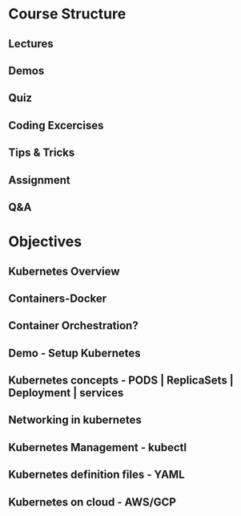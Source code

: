 # Course Structure

## Lectures
## Demos
## Quiz
## Coding Excercises
## Tips & Tricks
## Assignment
## Q&A

# Objectives

## Kubernetes Overview
## Containers-Docker
## Container Orchestration?
## Demo - Setup Kubernetes
## Kubernetes concepts - PODS | ReplicaSets | Deployment | services
## Networking in kubernetes
## Kubernetes Management - kubectl
## Kubernetes definition files - YAML
## Kubernetes on cloud - AWS/GCP